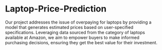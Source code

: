 # Laptop-Price-Prediction
Our project addresses the issue of overpaying for laptops by providing a model that generates estimated prices based on user-specified specifications. Leveraging data sourced from the category of laptops available at Amazon, we aim to empower buyers to make informed purchasing decisions, ensuring they get the best value for their investment.
